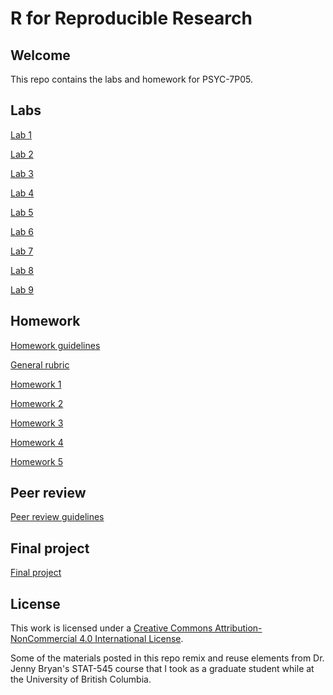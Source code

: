 # R for Reproducible Research

## Welcome

This repo contains the labs and homework for PSYC-7P05. 

## Labs

[Lab 1](lab-01.md)

[Lab 2](lab-02.md)

[Lab 3](lab-03.md)

[Lab 4](lab-04.md)

[Lab 5](lab-05.md)

[Lab 6](lab-06.md)

[Lab 7](lab-07.md)

[Lab 8](lab-08.md)

[Lab 9](lab-09.md)

## Homework

[Homework guidelines](hw00_homework-guidelines.md)

[General rubric](general-rubric.md)

[Homework 1](hw01.md)

[Homework 2](hw02.md)

[Homework 3](hw03.md)

[Homework 4](hw04.md)

[Homework 5](hw05.md)

## Peer review

[Peer review guidelines](peer-evaluation-guidelines.md)

## Final project

[Final project](final-project.md)

## License

This work is licensed under a [Creative Commons Attribution-NonCommercial 4.0 International License](http://creativecommons.org/licenses/by-nc/4.0/).

Some of the materials posted in this repo remix and reuse elements from Dr. Jenny Bryan's STAT-545 course that I took as a graduate student while at the University of British Columbia. 
